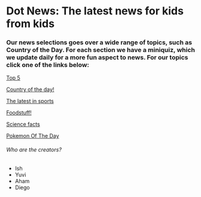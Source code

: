 <!DOCTYPE html>
<html>
<head>
 <link rel="stylesheet" href="style.css">
</head>
<body>
   <h1> Dot News:
    The latest news for kids from kids </h1>
  <h3> Our news selections goes over a wide range of topics, such as Country of the Day. For each section we have a miniquiz, which we update daily
  for a more fun aspect to news. For our topics click one of the links below: </h3>
 <!--class="blinky"-->
  <a class="link" href="topfiveoftheday.md">Top 5</a>

  <a class="link" href="country.md">Country of the day!</a>

  <a  class="link" href="sports.md">The latest in sports</a>

  <a  class="link" href="5 popular foods in America.md">Foodstuff!</a>

  <a  class="link" href="science.md">Science facts</a>

<a  class="link" href="Pokemon of the day.md">Pokemon Of The Day</a> 
 

 
  <h6> Who are the creators?</h6>
  <ul>
<li> Ish</li>
<li> Yuvi</li>
<li> Aham</li>
<li>Diego</li>
   
  </ul>
  
</body>
</html>
